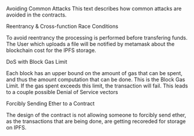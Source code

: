 Avoiding Common Attacks
This text describes how common attacks are avoided in the contracts.


Reentrancy & Cross-function Race Conditions 

To avoid reentrancy the processing is performed before transfering funds. The User which uploads a file will be notified by metamask about the blockchain cost for the IPFS storage.



DoS with Block Gas Limit

Each block has an upper bound on the amount of gas that can be spent, and thus the amount computation that can be done. This is the Block Gas Limit. If the gas spent exceeds this limit, the transaction will fail. This leads to a couple possible Denial of Service vectors

Forcibly Sending Ether to a Contract

The design of the contract is not allowing someone to forcibly send ether, as the transactions that are being done, are getting recoreded for storage on IPFS.
